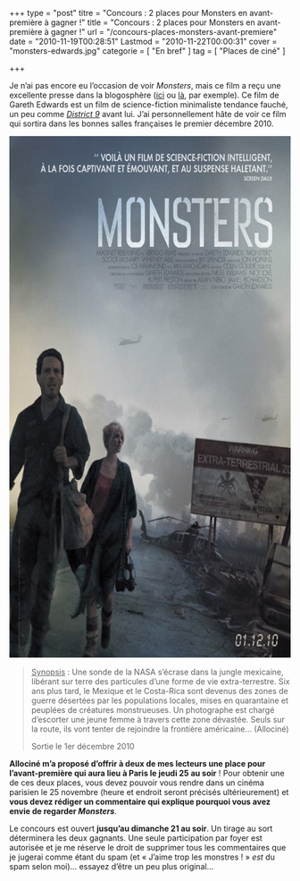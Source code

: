 +++
type = "post"
titre = "Concours : 2 places pour Monsters en avant-première à gagner !"
title = "Concours : 2 places pour Monsters en avant-première à gagner !"
url = "/concours-places-monsters-avant-premiere"
date = "2010-11-19T00:28:51"
Lastmod = "2010-11-22T00:00:31"
cover = "monsters-edwards.jpg"
categorie = [ "En bref" ]
tag = [ "Places de ciné" ]

+++

<p>Je n&rsquo;ai pas encore eu l&rsquo;occasion de voir <em>Monsters</em>, mais ce film a reçu une excellente presse dans la blogosphère (<a href="http://www.plan-c.fr/article-critique-monsters-de-gareth-edwards-57889341.html">ici</a> ou <a href="http://www.filmosphere.com/2010/09/critique-etrange-festival-monsters-2010/">là</a>, par exemple). Ce film de Gareth Edwards est un film de science-fiction minimaliste tendance fauché, un peu comme <em><a href="/2009/09/20/district-9-neill-blomkamp/">District 9</a></em> avant lui. J&rsquo;ai personnellement hâte de voir ce film qui sortira dans les bonnes salles françaises le premier décembre 2010.</p>
<p><a href="http://www.allocine.fr/film/fichefilm_gen_cfilm=183325.html"> </a></p>
<p style="text-align: center;"><a href="http://www.allocine.fr/film/fichefilm_gen_cfilm=183325.html"></a></p>
<p><a href="http://www.allocine.fr/film/fichefilm_gen_cfilm=183325.html"></a></p>
<p><a href="http://www.allocine.fr/film/fichefilm_gen_cfilm=183325.html"></p>
<div style="text-align: center;"><img class="aligncenter" src="monsters.jpg" border="0" alt="monsters.jpg" width="690" height="933" /></div>
<p></a></p>
<blockquote>
<p><span style="text-decoration: underline;">Synopsis</span> : Une sonde de la NASA s’écrase dans la jungle mexicaine, libérant sur terre des particules d’une forme de vie extra-terrestre. Six ans plus tard, le Mexique et le Costa-Rica sont devenus des zones de guerre désertées par les populations locales, mises en quarantaine et peuplées de créatures monstrueuses. Un photographe est chargé d’escorter une jeune femme à travers cette zone dévastée. Seuls sur la route, ils vont tenter de rejoindre la frontière américaine&#8230; (Allociné)</p>
<p>Sortie le 1er décembre 2010</p></blockquote>
<p><strong>Allociné m&rsquo;a proposé d&rsquo;offrir à deux de mes lecteurs une place pour l&rsquo;avant-première qui aura lieu à Paris le jeudi 25 au soir</strong> ! Pour obtenir une de ces deux places, vous devez pouvoir vous rendre dans un cinéma parisien le 25 novembre (heure et endroit seront précisés ultérieurement) et <strong>vous devez rédiger un commentaire qui explique pourquoi vous avez envie de regarder <em>Monsters</em></strong>.</p>
<p>Le concours est ouvert <strong>jusqu&rsquo;au dimanche 21 au soir</strong>. Un tirage au sort déterminera les deux gagnants. Une seule participation par foyer est autorisée et je me réserve le droit de supprimer tous les commentaires que je jugerai comme étant du spam (et &laquo;&nbsp;J&rsquo;aime trop les monstres !&nbsp;&raquo; <em>est</em> du spam selon moi)… essayez d&rsquo;être un peu plus original…</p>

